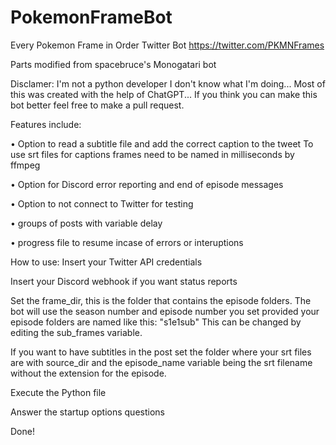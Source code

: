 # PokemonFrameBot
Every Pokemon Frame in Order Twitter Bot
https://twitter.com/PKMNFrames

Parts modified from spacebruce's Monogatari bot

Disclamer: I'm not a python developer I don't know what I'm doing... Most of this was created with the help of ChatGPT... If you think you can make this bot better feel free to make a pull request.

Features include:
  
  • Option to read a subtitle file and add the correct caption to the tweet
  To use srt files for captions frames need to be named in milliseconds by ffmpeg
  
  • Option for Discord error reporting and end of episode messages
  
  • Option to not connect to Twitter for testing
  
  • groups of posts with variable delay
  
  • progress file to resume incase of errors or interuptions


How to use:
Insert your Twitter API credentials

Insert your Discord webhook if you want status reports

Set the frame_dir, this is the folder that contains the episode folders. 
The bot will use the season number and episode number you set provided your episode folders are named like this: "s1e1sub" This can be changed by editing the sub_frames variable.


If you want to have subtitles in the post set the folder where your srt files are with source_dir and the episode_name variable being the srt filename without the extension for the episode.

Execute the Python file

Answer the startup options questions

Done!
